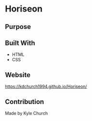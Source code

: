 # Horiseon

## Purpose

## Built With 
* HTML
* CSS

## Website
https://kdchurch1994.github.io/Horiseon/

## Contribution
Made by Kyle Church

